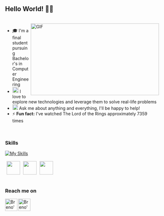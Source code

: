 ## Hello World! 👋🏻
<br/>
<img align="right" width="420" height="235" alt="GIF" src="https://gifs.eco.br/wp-content/uploads/2022/11/gifs-de-programador-17.gif" />


 - 🎓 I'm a final student pursuing Bachelor's in Computer Engineering
- <img src="https://github.com/Shiv-sharma-111/Shiv-sharma-111/blob/master/Assets/PC.gif" width="20"/> I love to explore new technologies and leverage them to solve real-life problems 
- <img src="https://github.com/Shiv-sharma-111/Shiv-sharma-111/blob/master/Assets/Rocket.gif" width="18"> Ask me about anything and everything, I'll be happy to help!
- ⚡ **Fun fact:** I've watched The Lord of the Rings approximately 7359 times

<br>

### Skills
[![My Skills](https://skillicons.dev/icons?i=cs,dotnet,html,css,js,ts,react,nodejs,swift,c,git,docker,postman)](https://github.com/brenonsc)
<br><br>
<img height="44" hspace="5" width="44" src="https://cdn.simpleicons.org/firebase/FFCA28" />
<img height="44" hspace="1" width="44" src="https://cdn.simpleicons.org/microsoftsqlserver/CC2927" />
<img height="44" hspace="5" width="44" src="https://cdn.simpleicons.org/postgresql/4169E1" />
<br><br>

### Reach me on
<a href="https://www.linkedin.com/in/brenonsc">
  <img align="left" alt="Breno's LinkedIn" width="40px" src="https://github.com/gauravghongde/social-icons/blob/master/SVG/Color/LinkedIN.svg" />
</a>

<a href="mailto:brenonsc@gmail.com">
  <img align="left" alt="Breno's e-mail" width="40px" src="https://cdn1.iconfinder.com/data/icons/social-messaging-ui-color-shapes-2/128/at-sign-circle-blue-512.png" />
</a>
